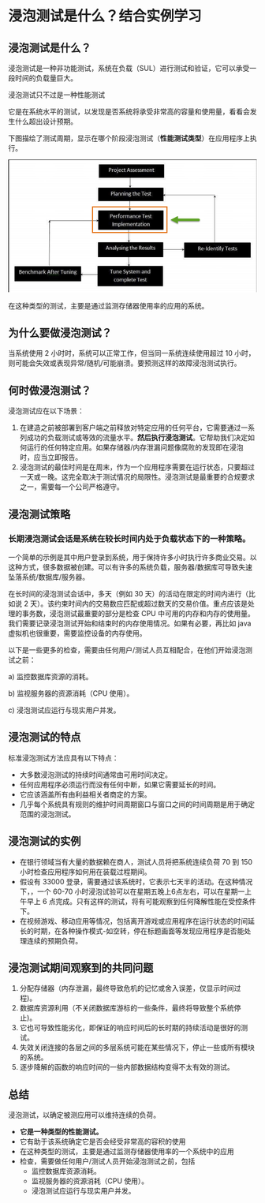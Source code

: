# 浸泡测试是什么？结合实例学习

## 浸泡测试是什么？

浸泡测试是一种非功能测试，系统在负载（SUL）进行测试和验证，它可以承受一段时间的负载量巨大。

浸泡测试只不过是一种性能测试

它是在系统水平的测试，以发现是否系统将承受非常高的容量和使用量，看看会发生什么超出设计预期。

下图描绘了测试周期，显示在哪个阶段浸泡测试（**性能测试类型**）在应用程序上执行。

![](./images/Soak-Testing.png)

在这种类型的测试，主要是通过监测存储器使用率的应用的系统。

## 为什么要做浸泡测试？

当系统使用 2 小时时，系统可以正常工作，但当同一系统连续使用超过 10 小时，则可能会失效或表现异常/随机/可能崩溃。要预测这样的故障浸泡测试执行。

## 何时做浸泡测试？

浸泡测试应在以下场景：

1. 在建造之前被部署到客户端之前释放对特定应用的任何平台，它需要通过一系列成功的负载测试或等效的流量水平。**然后执行浸泡测试**。它帮助我们决定如何运行的任何特定应用。如果存储器/内存泄漏问题像腐败的发现即在浸泡时，应当立即报告。
2. 浸泡测试的最佳时间是在周末，作为一个应用程序需要在运行状态，只要超过一天或一晚。这完全取决于测试情况的局限性。浸泡测试是最重要的合规要求之一，需要每一个公司严格遵守。

## 浸泡测试策略

### 长期浸泡测试会话是系统在较长时间内处于负载状态下的一种策略。

一个简单的示例是其中用户登录到系统，用于保持许多小时执行许多商业交易。以这种方式，很多数据被创建。可以有许多的系统负载，服务器/数据库可导致失速坠落系统/数据库/服务器。

在长时间的浸泡测试会话中，多天（例如 30 天）的活动在限定的时间内进行（比如说 2 天）。该约束时间内的交易数应匹配或超过数天的交易价值。重点应该是处理的事务数，浸泡测试最重要的部分是检查 CPU 中可用的内存和内存的使用量。我们需要记录浸泡测试开始和结束时的内存使用情况。如果有必要，再比如 java 虚拟机也很重要，需要监控设备的内存使用。

以下是一些更多的检查，需要由任何用户/测试人员互相配合，在他们开始浸泡测试之前：

a) 监控数据库资源的消耗。

b) 监视服务器的资源消耗（CPU 使用）。

c) 浸泡测试应运行与现实用户并发。

## 浸泡测试的特点

标准浸泡测试方法应具有以下特点：

- 大多数浸泡测试的持续时间通常由可用时间决定。
- 任何应用程序必须运行而没有任何中断，如果它需要延长的时间。
- 它应该涵盖所有由利益相关者商定的方案。
- 几乎每个系统具有规则的维护时间周期窗口与窗口之间的时间周期是用于确定范围的浸泡测试。

## 浸泡测试的实例

- 在银行领域当有大量的数据赖在商人，测试人员将把系统连续负荷 70 到 150 小时检查应用程序如何用在装载过程期间。
- 假设有 33000 登录，需要通过该系统时，它表示七天半的活动。在这种情况下，，一个 60-70 小时浸泡试验可以在星期五晚上6点左右，可以在星期一上午早上 6 点完成。只有这样的测试，将有可能观察到任何降解性能在受控条件下。
- 在视频游戏、移动应用等情况，包括离开游戏或应用程序在运行状态的时间延长的时期，在各种操作模式-如空转，停在标题画面等发现应用程序是否能处理连续的预期负荷。

## 浸泡测试期间观察到的共同问题

1. 分配存储器（内存泄漏，最终导致危机的记忆或舍入误差，仅显示时间过程)。
2. 数据库资源利用（不关闭数据库游标的一些条件，最终将导致整个系统停止)。
3. 它也可导致性能劣化，即保证的响应时间后的长时期的持续活动是很好的测试。
4. 失效关闭连接的各层之间的多层系统可能在某些情况下，停止一些或所有模块的系统。
5. 逐步降解的函数的响应时间的一些内部数据结构变得不太有效的测试。

## 总结

浸泡测试，以确定被测应用可以维持连续的负荷。

- **它是一种类型的性能测试。**
- 它有助于该系统确定它是否会经受非常高的容积的使用
- 在这种类型的测试，主要是通过监测存储器使用率的一个系统中的应用
- 检查，需要做任何用户/测试人员开始浸泡测试之前，包括
    - 监控数据库资源消耗。
    - 监视服务器的资源消耗（CPU 使用）。
    - 浸泡测试应运行与现实用户并发。